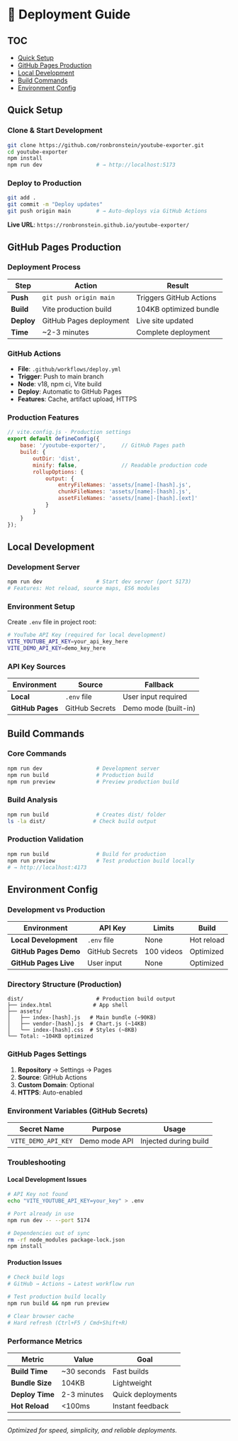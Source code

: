 # 🚀 Deployment Guide

## TOC
- [Quick Setup](#quick-setup)
- [GitHub Pages Production](#github-pages-production)
- [Local Development](#local-development)
- [Build Commands](#build-commands)
- [Environment Config](#environment-config)

## Quick Setup

### Clone & Start Development
```bash
git clone https://github.com/ronbronstein/youtube-exporter.git
cd youtube-exporter
npm install
npm run dev                 # → http://localhost:5173
```

### Deploy to Production  
```bash
git add .
git commit -m "Deploy updates"
git push origin main        # → Auto-deploys via GitHub Actions
```

**Live URL**: `https://ronbronstein.github.io/youtube-exporter/`

## GitHub Pages Production

### Deployment Process
| Step | Action | Result |
|------|--------|--------|
| **Push** | `git push origin main` | Triggers GitHub Actions |
| **Build** | Vite production build | 104KB optimized bundle |
| **Deploy** | GitHub Pages deployment | Live site updated |
| **Time** | ~2-3 minutes | Complete deployment |

### GitHub Actions
- **File**: `.github/workflows/deploy.yml`
- **Trigger**: Push to main branch
- **Node**: v18, npm ci, Vite build  
- **Deploy**: Automatic to GitHub Pages
- **Features**: Cache, artifact upload, HTTPS

### Production Features
```javascript
// vite.config.js - Production settings
export default defineConfig({
    base: '/youtube-exporter/',     // GitHub Pages path
    build: {
        outDir: 'dist',
        minify: false,              // Readable production code
        rollupOptions: {
            output: {
                entryFileNames: 'assets/[name]-[hash].js',
                chunkFileNames: 'assets/[name]-[hash].js',
                assetFileNames: 'assets/[name]-[hash].[ext]'
            }
        }
    }
});
```

## Local Development

### Development Server
```bash
npm run dev                 # Start dev server (port 5173)
# Features: Hot reload, source maps, ES6 modules
```

### Environment Setup
Create `.env` file in project root:
```bash
# YouTube API Key (required for local development)
VITE_YOUTUBE_API_KEY=your_api_key_here
VITE_DEMO_API_KEY=demo_key_here
```

### API Key Sources
| Environment | Source | Fallback |
|-------------|--------|----------|
| **Local** | `.env` file | User input required |
| **GitHub Pages** | GitHub Secrets | Demo mode (built-in) |

## Build Commands

### Core Commands
```bash
npm run dev                 # Development server
npm run build               # Production build  
npm run preview             # Preview production build
```

### Build Analysis
```bash
npm run build               # Creates dist/ folder
ls -la dist/               # Check build output
```

### Production Validation
```bash
npm run build               # Build for production
npm run preview             # Test production build locally
# → http://localhost:4173
```

## Environment Config

### Development vs Production
| Environment | API Key | Limits | Build |
|-------------|---------|---------|-------|
| **Local Development** | `.env` file | None | Hot reload |
| **GitHub Pages Demo** | GitHub Secrets | 100 videos | Optimized |
| **GitHub Pages Live** | User input | None | Optimized |

### Directory Structure (Production)
```
dist/                       # Production build output
├── index.html             # App shell
├── assets/
│   ├── index-[hash].js   # Main bundle (~90KB)
│   ├── vendor-[hash].js  # Chart.js (~14KB)
│   └── index-[hash].css  # Styles (~8KB)
└── Total: ~104KB optimized
```

### GitHub Pages Settings
1. **Repository** → Settings → Pages
2. **Source**: GitHub Actions
3. **Custom Domain**: Optional
4. **HTTPS**: Auto-enabled

### Environment Variables (GitHub Secrets)
| Secret Name | Purpose | Usage |
|-------------|---------|-------|
| `VITE_DEMO_API_KEY` | Demo mode API | Injected during build |

### Troubleshooting

#### Local Development Issues
```bash
# API Key not found
echo "VITE_YOUTUBE_API_KEY=your_key" > .env

# Port already in use
npm run dev -- --port 5174

# Dependencies out of sync
rm -rf node_modules package-lock.json
npm install
```

#### Production Issues
```bash
# Check build logs
# GitHub → Actions → Latest workflow run

# Test production build locally
npm run build && npm run preview

# Clear browser cache
# Hard refresh (Ctrl+F5 / Cmd+Shift+R)
```

### Performance Metrics
| Metric | Value | Goal |
|--------|--------|------|
| **Build Time** | ~30 seconds | Fast builds |
| **Bundle Size** | 104KB | Lightweight |
| **Deploy Time** | 2-3 minutes | Quick deployments |
| **Hot Reload** | <100ms | Instant feedback |

---

*Optimized for speed, simplicity, and reliable deployments.* 